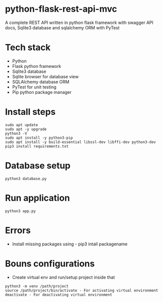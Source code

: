 # python-flask-rest-api-mvc

A complete REST API written in python flask framework with swagger API docs, Sqlite3 database and sqlalchemy ORM with PyTest

# Tech stack
- Python
- Flask python framework
- Sqlite3 database
- Sqlite browser for database view
- SQLAlchemy database ORM
- PyTest for unit testing
- Pip python package manager

# Install steps
```
sudo apt update
sudo apt -y upgrade
python3 -V
sudo apt install -y python3-pip
sudo apt install -y build-essential libssl-dev libffi-dev python3-dev
pip3 install requirements.txt

```

# Database setup
```
python3 database.py

```

# Run application
```
python3 app.py

```
# Errors
- Install missing packages using - pip3 intall packagename

# Bouns configurations
- Create virtual env and run/setup project inside that
```
python3 -m venv /path/project
source /path/project/bin/activate - For activating virtual environment
deactivate - For deactivating virtual environment

```

